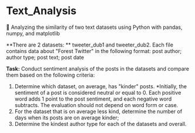 # Text_Analysis
💬 Analyzing the similarity of two text datasets using Python with pandas, numpy, and matplotlib

**There are 2 datasets: ** tweeter_dub1 and tweeter_dub2.
Each file contains data about "Forest Twitter" in the following format:
post author;
author type;
post text;
post date

**Task:** Conduct sentiment analysis of the posts in the datasets and compare them based on the following criteria:
1. Determine which dataset, on average, has "kinder" posts.
*Initially, the sentiment of a post is considered neutral or equal to 0. Each positive word adds 1 point to the post sentiment, and each negative word subtracts. The evaluation should not depend on word form or case.
2. For the dataset that is on average less kind, determine the number of days when its posts are on average kinder;
3. Determine the kindest author type for each of the datasets and overall.

